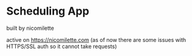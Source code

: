 # Scheduling App

built by nicomilette

active on https://nicomilette.com
(as of now there are some issues with HTTPS/SSL auth so it cannot take requests)

